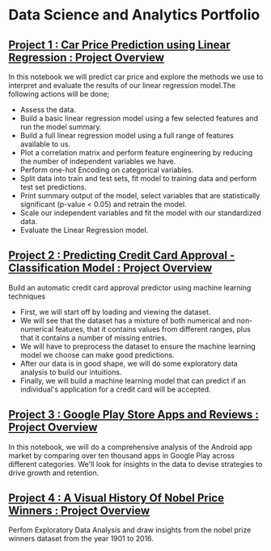 # Data Science and Analytics Portfolio


## [Project 1 : Car Price Prediction using Linear Regression : Project Overview](https://github.com/Annet-Chebukati/Annet_Portfolio/blob/main/%20Car%20Price%20Prediction%20-%20Linear%20Regression.ipynb)
In this notebook we will predict car price and explore the methods we use to interpret and evaluate the results of our linear regression model.The following actions will be done;

- Assess the data.
- Build a basic linear regression model using a few selected features and run the model summary.
- Build a full linear regression model using a full range of features available to us.
- Plot a correlation matrix and perform feature engineering by reducing the number of independent variables we have.
- Perform one-hot Encoding on categorical variables.
- Split data into train and test sets, fit model to training data and perform test set predictions.
- Print summary output of the model, select variables that are statistically significant (p-value < 0.05) and retrain the model.
- Scale our independent variables and fit the model with our standardized data.
- Evaluate the Linear Regression model.

## [Project 2 : Predicting Credit Card Approval - Classification Model : Project Overview](https://github.com/Annet-Chebukati/Annet_Portfolio/blob/main/Predicting%20Credit%20Card%20Approval%20-%20Classification.ipynb)

 Build an automatic credit card approval predictor using machine learning techniques
- First, we will start off by loading and viewing the dataset.
- We will see that the dataset has a mixture of both numerical and non-numerical features, that it contains values from different ranges, plus that it contains a number of missing entries.
- We will have to preprocess the dataset to ensure the machine learning model we choose can make good predictions.
- After our data is in good shape, we will do some exploratory data analysis to build our intuitions.
- Finally, we will build a machine learning model that can predict if an individual's application for a credit card will be accepted.

## [Project 3 : Google Play Store Apps and Reviews : Project Overview](https://github.com/Annet-Chebukati/Annet_Portfolio/blob/main/Google%20Play%20Store%20apps%20and%20reviews.ipynb)

In this notebook, we will do a comprehensive analysis of the Android app market by comparing over ten thousand apps in Google Play across different categories. We'll look for insights in the data to devise strategies to drive growth and retention.

## [Project 4 : A Visual History Of Nobel Price Winners : Project Overview](https://github.com/Annet-Chebukati/Annet_Portfolio/blob/main/A%20visual%20History%20of%20Nobel%20Price%20Winners.ipynb)

Perfom Exploratory Data Analysis and draw insights from the nobel prize winners dataset from the year 1901 to 2016.
